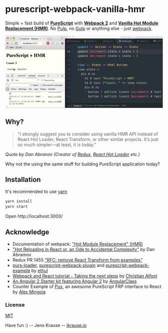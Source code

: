 # purescript-webpack-vanilla-hmr

Simple + fast build of **[PureScript](purescript.org)** with **[Webpack 2](https://webpack.js.org/)** and **[Vanilla Hot Module Replacement (HMR)](https://webpack.github.io/docs/hot-module-replacement.html)**. No [Pulp](https://github.com/bodil/pulp), no [Gulp](http://gulpjs.com/) or anything else - just [webpack](https://webpack.github.io/).

![screenshot](./ps_hmr.gif)

## Why?

> "I strongly suggest you to consider using vanilla HMR API instead of React Hot Loader, React Transform, or other similar projects. It’s just so much simpler—at least, it is today."

_Quote by Dan Abranov (Creator of [Redux](redux.js.org), [React Hot Loader](https://github.com/gaearon/react-hot-loader) etc.)_

Why not the using the same stuff for building PureScript application today?

## Installation

It's recommended to use [yarn](https://yarnpkg.com/)

```bash
yarn install
yarn start
```

Open http://localhost:3000/

## Acknowledge

- Documentation of webpack: ["Hot Module Replacement" (HMR)](https://webpack.github.io/docs/hot-module-replacement.html)
- ["Hot Reloading in React or, an Ode to Accidental Complexity"](https://medium.com/@dan_abramov/hot-reloading-in-react-1140438583bf#.vnlkto5p1) by Dan Abramov
- Redux PR 1455 ["RFC: remove React Transform from examples"](https://github.com/reactjs/redux/pull/1455)
- [purs-loader](https://github.com/ethul/purs-loader),  [purescript-webpack-plugin](https://www.npmjs.com/package/purescript-webpack-plugin) and [purescript-webpack-example](https://github.com/ethul/purescript-webpack-example/blob/master/webpack.config.js) by [ethul](https://github.com/ethul)
- [Webpack and React tutorial - Taking the next steps](http://www.christianalfoni.com/articles/2015_10_01_Taking-the-next-step-with-react-and-webpack) by [Christian Alfoni](https://github.com/christianalfoni)
- [An Angular 2 Starter kit featuring Angular 2](https://github.com/AngularClass/angular2-webpack-starter) by [AngularClass](https://github.com/AngularClass)
- Counter Example of [Pux](https://github.com/alexmingoia/purescript-pux), an awesome PureScript FRP interface to React by [Alex Mingoia](https://github.com/alexmingoia)

### License
[MIT](./LICENSE)

Have fun :) -- Jens Krause -- [jkrause.io](http://jkrause.io)
